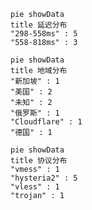 
```mermaid
pie showData
title 延迟分布
"298-558ms" : 5
"558-818ms" : 3
```
```mermaid
pie showData
title 地域分布
"新加坡" : 1
"美国" : 2
"未知" : 2
"俄罗斯" : 1
"Cloudflare" : 1
"德国" : 1
```
```mermaid
pie showData
title 协议分布
"vmess" : 1
"hysteria2" : 5
"vless" : 1
"trojan" : 1
```